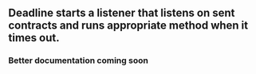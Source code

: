 
## Deadline starts a listener that listens on sent contracts and runs appropriate method when it times out.

### Better documentation coming soon